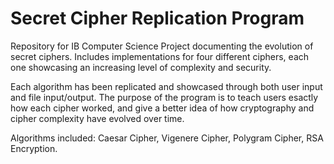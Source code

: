 # Secret Cipher Replication Program
Repository for IB Computer Science Project documenting the evolution of secret ciphers. Includes implementations for four different ciphers, each one showcasing an increasing level of complexity and security.

Each algorithm has been replicated and showcased through both user input and file input/output. The purpose of the program is to teach users esactly how each cipher worked, and give a better idea of how cryptography and cipher complexity have evolved over time. 

Algorithms included: Caesar Cipher, Vigenere Cipher, Polygram Cipher, RSA Encryption.
